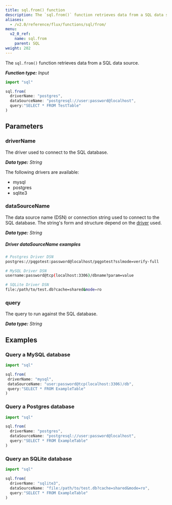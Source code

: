 ```yaml
---
title: sql.from() function
description: The `sql.from()` function retrieves data from a SQL data source.
aliases:
  - /v2.0/reference/flux/functions/sql/from/
menu:
  v2_0_ref:
    name: sql.from
    parent: SQL
weight: 202
---
```


The `sql.from()` function retrieves data from a SQL data source.

_**Function type:** Input_

```js
import "sql"

sql.from(
  driverName: "postgres",
  dataSourceName: "postgresql://user:password@localhost",
  query:"SELECT * FROM TestTable"
)
```

## Parameters

### driverName
The driver used to connect to the SQL database.

_**Data type:** String_

The following drivers are available:

- mysql
- postgres
- sqlite3

### dataSourceName
The data source name (DSN) or connection string used to connect to the SQL database.
The string's form and structure depend on the [driver](#drivername) used.

_**Data type:** String_

##### Driver dataSourceName examples
```sh
# Postgres Driver DSN
postgres://pqgotest:password@localhost/pqgotest?sslmode=verify-full

# MySQL Driver DSN
username:password@tcp(localhost:3306)/dbname?param=value

# SQLite Driver DSN
file:/path/to/test.db?cache=shared&mode=ro
```

### query
The query to run against the SQL database.

_**Data type:** String_

## Examples

### Query a MySQL database
```js
import "sql"

sql.from(
 driverName: "mysql",
 dataSourceName: "user:password@tcp(localhost:3306)/db",
 query:"SELECT * FROM ExampleTable"
)
```

### Query a Postgres database
```js
import "sql"

sql.from(
  driverName: "postgres",
  dataSourceName: "postgresql://user:password@localhost",
  query:"SELECT * FROM ExampleTable"
)
```

### Query an SQLite database
```js
import "sql"

sql.from(
  driverName: "sqlite3",
  dataSourceName: "file:/path/to/test.db?cache=shared&mode=ro",
  query:"SELECT * FROM ExampleTable"
)
```
